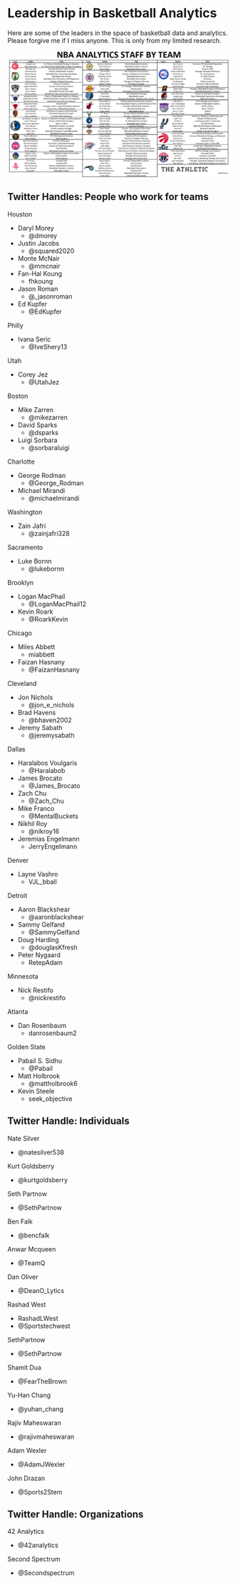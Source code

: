 # Leadership in Basketball Analytics 

Here are some of the leaders in the space of basketball data and analytics.  Please forgive me if I miss anyone.  This is only from my limited research.  

![](https://github.com/rashadwest/rashadwest.github.io/blob/master/_posts/NBA-analytics-staffers-8-3.png)


## Twitter Handles: People who work for teams

Houston
- Daryl Morey 
  - @dmorey 
- Justin Jacobs 
  - @squared2020
- Monte McNair 
  - @mmcnair
- Fan-Hal Koung 
  - fhkoung
- Jason Roman 
  - @_jasonroman
- Ed Kupfer 
  - @EdKupfer

Philly 
- Ivana Seric 
  - @IveShery13 

Utah 
- Corey Jez
  - @UtahJez

Boston
- Mike Zarren
  - @mikezarren
- David Sparks 
  - @dsparks
- Luigi Sorbara 
  - @sorbaraluigi

Charlotte
- George Rodman
  - @George_Rodman
- Michael Mirandi  
  - @michaelmirandi
  
Washington 
- Zain Jafri 
  - @zainjafri328
  
Sacramento
- Luke Bornn 
  - @lukebornn
  
Brooklyn 
- Logan MacPhail
  - @LoganMacPhail12
- Kevin Roark
  - @RoarkKevin

Chicago 
- Miles Abbett 
  - miabbett
- Faizan Hasnany 
  - @FaizanHasnany

Cleveland 
- Jon Nichols 
  - @jon_e_nichols
- Brad Havens 
  - @bhaven2002
- Jeremy Sabath 
  - @jeremysabath

Dallas
- Haralabos Voulgaris
  - @Haralabob
- James Brocato 
  - @James_Brocato
- Zach Chu 
  - @Zach_Chu
- Mike Franco
  - @MentalBuckets
- Nikhil Roy 
  - @nikroy16
- Jeremias Engelmann
  - JerryEngelmann

Denver
- Layne Vashro
  - VJL_bball
  
Detroit
- Aaron Blackshear 
  - @aaronblackshear
- Sammy Gelfand 
  - @SammyGelfand
- Doug Harding 
  - @douglasKfresh
- Peter Nygaard 
  - RetepAdam 


Minnesota
- Nick Restifo
  - @nickrestifo

Atlanta 
- Dan Rosenbaum 
  - danrosenbaum2 

Golden State
- Pabail S. Sidhu 
  - @Pabail 
- Matt Holbrook 
  - @mattholbrook6 
- Kevin Steele 
  - seek_objective 





  
  
  


## Twitter Handle: Individuals

Nate Silver
- @natesilver538 

Kurt Goldsberry
- @kurtgoldsberry

Seth Partnow
- @SethPartnow

Ben Falk
- @bencfalk

Anwar Mcqueen
- @TeamQ

Dan Oliver
- @DeanO_Lytics

Rashad West
- RashadLWest
- @Sportstechwest

SethPartnow
- @SethPartnow

Shamit Dua
- @FearTheBrown

Yu-Han Chang
- @yuhan_chang

Rajiv Maheswaran
- @rajivmaheswaran

Adam Wexler
- @AdamJWexler

John Drazan
- @Sports2Stem

## Twitter Handle: Organizations

42 Analytics
- @42analytics

Second Spectrum
- @Secondspectrum

